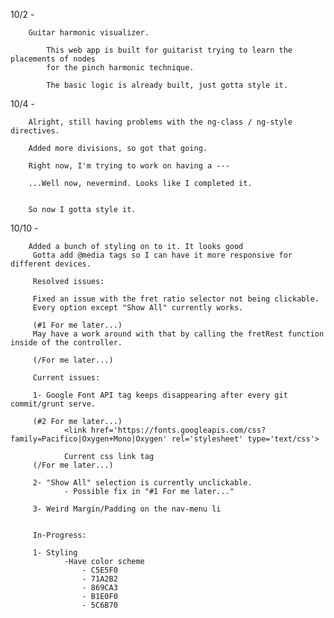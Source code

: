 10/2 - 

		Guitar harmonic visualizer. 

			This web app is built for guitarist trying to learn the placements of nodes
			for the pinch harmonic technique. 

			The basic logic is already built, just gotta style it. 

10/4 -

		Alright, still having problems with the ng-class / ng-style directives. 

		Added more divisions, so got that going. 

		Right now, I'm trying to work on having a ---

		...Well now, nevermind. Looks like I completed it.


		So now I gotta style it. 

		

10/10 - 
		
		Added a bunch of styling on to it. It looks good
		 Gotta add @media tags so I can have it more responsive for different devices.

		 Resolved issues:

		 Fixed an issue with the fret ratio selector not being clickable. 
		 Every option except "Show All" currently works.
		
		 (#1 For me later...)
		 May have a work around with that by calling the fretRest function inside of the controller.

		 (/For me later...)

		 Current issues:

		 1- Google Font API tag keeps disappearing after every git commit/grunt serve.

		 (#2 For me later...)
		 		<link href='https://fonts.googleapis.com/css?family=Pacifico|Oxygen+Mono|Oxygen' rel='stylesheet' type='text/css'>

		 		Current css link tag
		 (/For me later...)

		 2- "Show All" selection is currently unclickable. 
		 		- Possible fix in "#1 For me later..."

		 3- Weird Margin/Padding on the nav-menu li


		 In-Progress: 

		 1- Styling
		 		-Have color scheme 
		 			- C5E5F0 
		 			- 71A2B2
		 			- 869CA3
		 			- B1E0F0
		 			- 5C6B70

		 

